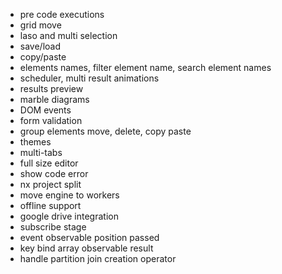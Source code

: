 -   pre code executions
-   grid move
-   laso and multi selection
-   save/load
-   copy/paste
-   elements names, filter element name, search element names
-   scheduler, multi result animations
-   results preview
-   marble diagrams
-   DOM events
-   form validation
-   group elements move, delete, copy paste
-   themes
-   multi-tabs
-   full size editor
-   show code error
-   nx project split
-   move engine to workers
-   offline support
-   google drive integration
-   subscribe stage
-   event observable position passed
-   key bind array observable result
-   handle partition join creation operator


